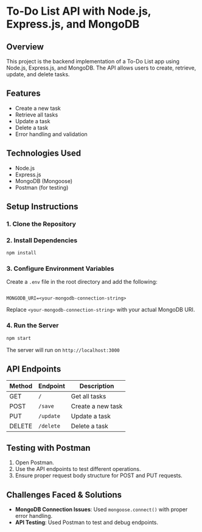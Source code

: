 # To-Do List API with Node.js, Express.js, and MongoDB

## Overview
This project is the backend implementation of a To-Do List app using Node.js, Express.js, and MongoDB. The API allows users to create, retrieve, update, and delete tasks.

## Features
- Create a new task
- Retrieve all tasks
- Update a task
- Delete a task
- Error handling and validation

## Technologies Used
- Node.js
- Express.js
- MongoDB (Mongoose)
- Postman (for testing)

## Setup Instructions

### 1. Clone the Repository


### 2. Install Dependencies
```sh
npm install
```

### 3. Configure Environment Variables
Create a `.env` file in the root directory and add the following:
```env

MONGODB_URI=<your-mongodb-connection-string>
```
Replace `<your-mongodb-connection-string>` with your actual MongoDB URI.

### 4. Run the Server
```sh
npm start
```
The server will run on `http://localhost:3000`

## API Endpoints

| Method | Endpoint    | Description        |
|--------|-------------|--------------------|
| GET    | `/`         | Get all tasks      |
| POST   | `/save`     | Create a new task  |
| PUT    | `/update`   | Update a task      |
| DELETE | `/delete`   | Delete a task      |

## Testing with Postman
1. Open Postman.
2. Use the API endpoints to test different operations.
3. Ensure proper request body structure for POST and PUT requests.


## Challenges Faced & Solutions
- **MongoDB Connection Issues**: Used `mongoose.connect()` with proper error handling.
- **API Testing**: Used Postman to test and debug endpoints.

